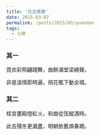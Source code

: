 ```yaml
---
title: '元旦感懷'
date: 2015-03-07
permalink: /posts/2015/03/yuandan 
tags:
  - 七绝
---
```


### 其一

霓衣彩照翩躚舞，曲醉滿堂梁繞聲。

非是溫情節時遍，飛花檻下動全城。

### 其二

桂宮畫殿燈紅火，和曲從弦縱酒時。

此去殘冬更漏盡，明朝依舊煥春期。



 